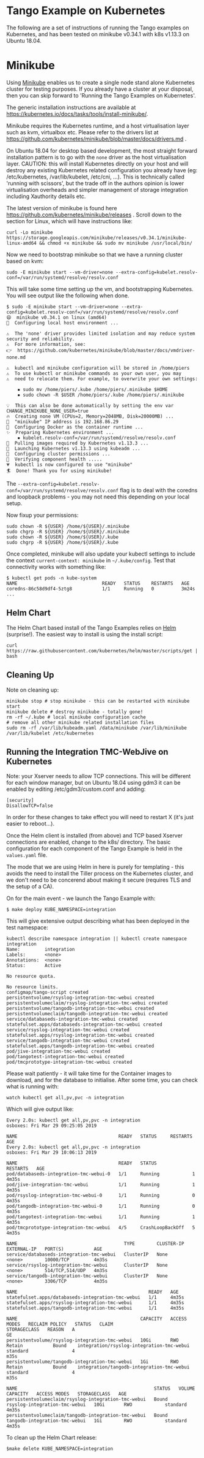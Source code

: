 
Tango Example on Kubernetes
===========================

The following are a set of instructions of running the Tango examples on Kubernetes, and has been tested  on minikube v0.34.1 with k8s v1.13.3 on Ubuntu 18.04.

Minikube
========

Using [Minikube](https://kubernetes.io/docs/getting-started-guides/minikube/) enables us to create a single node stand alone Kubernetes cluster for testing purposes.  If you already have a cluster at your disposal, then you can skip forward to 'Running the Tango Examples on Kubernetes'.

The generic installation instructions are available at https://kubernetes.io/docs/tasks/tools/install-minikube/.

Minikube requires the Kubernetes runtime, and a host virtualisation layer such as kvm, virtualbox etc.  Please refer to the drivers list at https://github.com/kubernetes/minikube/blob/master/docs/drivers.md .

On Ubuntu 18.04 for desktop based development, the most straight forward installation pattern is to go with the `none` driver as the host virtualisation layer.  CAUTION:  this will install Kubernetes directly on your host and will destroy any existing Kubernetes related configuration you already have (eg: /etc/kubernetes, /var/lib/kubelet, /etc/cni, ...).    This is technically called 'running with scissors', but the trade off in the authors opinion is lower virtualisation overheads and simpler management of storage integration including Xauthority details etc.

The latest version of minikube is found here  https://github.com/kubernetes/minikube/releases .  Scroll down to the section for Linux, which will have instructions like:
```
curl -Lo minikube https://storage.googleapis.com/minikube/releases/v0.34.1/minikube-linux-amd64 && chmod +x minikube && sudo mv minikube /usr/local/bin/
```

Now we need to bootstrap minikube so that we have a running cluster based on kvm:
```
sudo -E minikube start --vm-driver=none --extra-config=kubelet.resolv-conf=/var/run/systemd/resolve/resolv.conf
```
This will take some time setting up the vm, and bootstrapping Kubernetes.  You will see output like the following when done.
```
$ sudo -E minikube start --vm-driver=none --extra-config=kubelet.resolv-conf=/var/run/systemd/resolve/resolv.conf
😄  minikube v0.34.1 on linux (amd64)
🤹  Configuring local host environment ...

⚠️  The 'none' driver provides limited isolation and may reduce system security and reliability.
⚠️  For more information, see:
👉  https://github.com/kubernetes/minikube/blob/master/docs/vmdriver-none.md

⚠️  kubectl and minikube configuration will be stored in /home/piers
⚠️  To use kubectl or minikube commands as your own user, you may
⚠️  need to relocate them. For example, to overwrite your own settings:

    ▪ sudo mv /home/piers/.kube /home/piers/.minikube $HOME
    ▪ sudo chown -R $USER /home/piers/.kube /home/piers/.minikube

💡  This can also be done automatically by setting the env var CHANGE_MINIKUBE_NONE_USER=true
🔥  Creating none VM (CPUs=2, Memory=2048MB, Disk=20000MB) ...
📶  "minikube" IP address is 192.168.86.29
🐳  Configuring Docker as the container runtime ...
✨  Preparing Kubernetes environment ...
    ▪ kubelet.resolv-conf=/var/run/systemd/resolve/resolv.conf
🚜  Pulling images required by Kubernetes v1.13.3 ...
🚀  Launching Kubernetes v1.13.3 using kubeadm ...
🔑  Configuring cluster permissions ...
🤔  Verifying component health .....
💗  kubectl is now configured to use "minikube"
🏄  Done! Thank you for using minikube!
```
The `--extra-config=kubelet.resolv-conf=/var/run/systemd/resolve/resolv.conf` flag is to deal with the coredns and loopback problems - you may not need this depending on your local setup.

Now fixup your permissions:
```
sudo chown -R ${USER} /home/${USER}/.minikube
sudo chgrp -R ${USER} /home/${USER}/.minikube
sudo chown -R ${USER} /home/${USER}/.kube
sudo chgrp -R ${USER} /home/${USER}/.kube
```

Once completed, minikube will also update your kubectl settings to include the context `current-context: minikube` in `~/.kube/config`.  Test that connectivity works with something like:
```
$ kubectl get pods -n kube-system
NAME                               READY   STATUS    RESTARTS   AGE
coredns-86c58d9df4-5ztg8           1/1     Running   0          3m24s
...
```

Helm Chart
----------

The Helm Chart based install of the Tango Examples relies on [Helm](https://docs.helm.sh/using_helm/#installing-helm) (surprise!).  The easiest way to install is using the install script:
```
curl https://raw.githubusercontent.com/kubernetes/helm/master/scripts/get | bash
```

Cleaning Up
-----------

Note on cleaning up:
```
minikube stop # stop minikube - this can be restarted with minikube start
minikube delete # destroy minikube - totally gone!
rm -rf ~/.kube # local minikube configuration cache
# remove all other minikube related installation files
sudo rm -rf /var/lib/kubeadm.yaml /data/minikube /var/lib/minikube /var/lib/kubelet /etc/kubernetes
```

Running the Integration TMC-WebJive on Kubernetes
----------------------------------------

Note: your Xserver needs to allow TCP connections.  This will be different for each window manager, but on Ubuntu 18.04 using gdm3 it can be enabled by editing /etc/gdm3/custom.conf and adding:
```
[security]
DisallowTCP=false
```
In order for these changes to take effect you will need to restart X (it's just easier to reboot...).


Once the Helm client is installed (from above) and TCP based Xserver connections are enabled, change to the k8s/ directory.  The basic configuration for each component of the Tango Example is held in the `values.yaml` file.

The mode that we are using Helm in here is purely for templating - this avoids the need to install the Tiller process on the Kubernetes cluster, and we don't need to be concerend about making it secure (requires TLS and the setup of a CA).

On for the main event - we launch the Tango Example with:
```
$ make deploy KUBE_NAMESPACE=integration
```

This will give extensive output describing what has been deployed in the test namespace:
```
kubectl describe namespace integration || kubectl create namespace integration
Name:         integration
Labels:       <none>
Annotations:  <none>
Status:       Active

No resource quota.

No resource limits.
configmap/tango-script created
persistentvolume/rsyslog-integration-tmc-webui created
persistentvolumeclaim/rsyslog-integration-tmc-webui created
persistentvolume/tangodb-integration-tmc-webui created
persistentvolumeclaim/tangodb-integration-tmc-webui created
service/databaseds-integration-tmc-webui created
statefulset.apps/databaseds-integration-tmc-webui created
service/rsyslog-integration-tmc-webui created
statefulset.apps/rsyslog-integration-tmc-webui created
service/tangodb-integration-tmc-webui created
statefulset.apps/tangodb-integration-tmc-webui created
pod/jive-integration-tmc-webui created
pod/tangotest-integration-tmc-webui created
pod/tmcprototype-integration-tmc-webui created
```

Please wait patiently - it will take time for the Container images to download, and for the database to initialise.  After some time, you can check what is running with:
```
watch kubectl get all,pv,pvc -n integration
```

Which will give output like:
```
Every 2.0s: kubectl get all,pv,pvc -n integration                                                                                        osboxes: Fri Mar 29 09:25:05 2019

NAME                                     READY   STATUS     RESTARTS   AGE
Every 2.0s: kubectl get all,pv,pvc -n integration                                                                                        osboxes: Fri Mar 29 10:06:13 2019

NAME                                     READY   STATUS             RESTARTS   AGE
pod/databaseds-integration-tmc-webui-0   1/1     Running            1          4m35s
pod/jive-integration-tmc-webui           1/1     Running            1          4m35s
pod/rsyslog-integration-tmc-webui-0      1/1     Running            0          4m35s
pod/tangodb-integration-tmc-webui-0      1/1     Running            0          4m35s
pod/tangotest-integration-tmc-webui      1/1     Running            1          4m35s
pod/tmcprototype-integration-tmc-webui   4/5     CrashLoopBackOff   5          4m35s

NAME                                       TYPE        CLUSTER-IP   EXTERNAL-IP   PORT(S)           AGE
service/databaseds-integration-tmc-webui   ClusterIP   None         <none>        10000/TCP         4m35s
service/rsyslog-integration-tmc-webui      ClusterIP   None         <none>        514/TCP,514/UDP   4m35s
service/tangodb-integration-tmc-webui      ClusterIP   None         <none>        3306/TCP          4m35s

NAME                                                READY   AGE
statefulset.apps/databaseds-integration-tmc-webui   1/1     4m35s
statefulset.apps/rsyslog-integration-tmc-webui      1/1     4m35s
statefulset.apps/tangodb-integration-tmc-webui      1/1     4m35s

NAME                                             CAPACITY   ACCESS MODES   RECLAIM POLICY   STATUS   CLAIM                                       STORAGECLASS   REASON   A
GE
persistentvolume/rsyslog-integration-tmc-webui   10Gi       RWO            Retain           Bound    integration/rsyslog-integration-tmc-webui   standard                4
m35s
persistentvolume/tangodb-integration-tmc-webui   1Gi        RWO            Retain           Bound    integration/tangodb-integration-tmc-webui   standard                4
m35s

NAME                                                  STATUS   VOLUME                          CAPACITY   ACCESS MODES   STORAGECLASS   AGE
persistentvolumeclaim/rsyslog-integration-tmc-webui   Bound    rsyslog-integration-tmc-webui   10Gi       RWO            standard       4m35s
persistentvolumeclaim/tangodb-integration-tmc-webui   Bound    tangodb-integration-tmc-webui   1Gi        RWO            standard       4m35s
```

To clean up the Helm Chart release:
```
$make delete KUBE_NAMESPACE=integration
```
